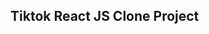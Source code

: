 ## Tiktok React JS Clone Project


<!-- 1. Finish creating classes -->

<!-- 2. Make ProfileTabs toggleable -->
   <!-- 3. Make FollowButton work in Profile page -->
   <!-- 4. Fix intersection observer in feed page -->
